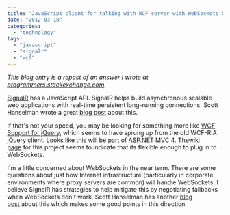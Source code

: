 ```yaml
---
title: "JavaScript client for talking with WCF server with WebSockets binding"
date: "2012-03-18"
categories: 
  - "technology"
tags: 
  - "javascript"
  - "signalr"
  - "wcf"
---
```


_This blog entry is a repost of an answer I wrote at [programmers.stackexchange.com](http://programmers.stackexchange.com/q/139135/1177)._

[SignalR](http://signalr.net/) has a JavaScript API. SignalR helps build asynchronous scalable web applications with real-time persistent long-running connections. Scott Hanselman wrote a great [blog post](http://www.hanselman.com/blog/AsynchronousScalableWebApplicationsWithRealtimePersistentLongrunningConnectionsWithSignalR.aspx) about this.

If that's not your speed, you may be looking for something more like [WCF Support for jQuery](http://wcf.codeplex.com/releases/view/69862), which seems to have sprung up from the old WCF-RIA jQuery client. Looks like this will be part of ASP.NET MVC 4. The[wiki page](http://wcf.codeplex.com/wikipage?title=WCF%20jQuery) for this project seems to indicate that its flexible enough to plug in to WebSockets.

I'm a little concerned about WebSockets in the near term. There are some questions about just how Internet infrastructure (particularly in corporate environments where proxy servers are common) will handle WebSockets. I believe SignalR has strategies to help mitigate this by negotiating fallbacks when WebSockets don't work. Scott Hanselman has another [blog post](http://www.hanselman.com/blog/YourUsersDontCareIfYouUseWebSockets.aspx) about this which makes some good points in this direction.
